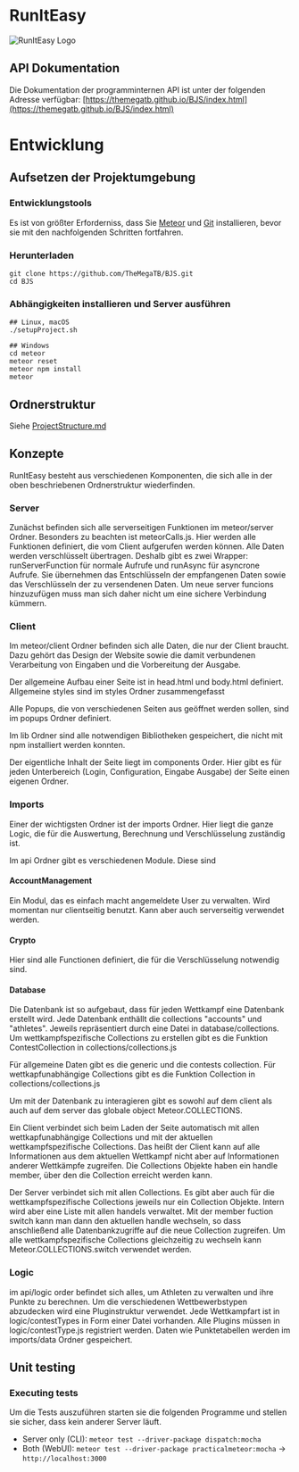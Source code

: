 # RunItEasy

![RunItEasy Logo](https://raw.githubusercontent.com/TheMegaTB/BJS/master/meteor/public/icons/Logo512.png)

## API Dokumentation
Die Dokumentation der programminternen API ist unter der folgenden Adresse verfügbar:
[https://themegatb.github.io/BJS/index.html](https://themegatb.github.io/BJS/index.html)

# Entwicklung

## Aufsetzen der Projektumgebung
### Entwicklungstools
Es ist von größter Erforderniss, dass Sie [Meteor](https://www.meteor.com/install) und [Git](https://git-scm.com/downloads) installieren, bevor sie mit den nachfolgenden Schritten
fortfahren.

### Herunterladen
```
git clone https://github.com/TheMegaTB/BJS.git
cd BJS
```

### Abhängigkeiten installieren und Server ausführen
```
## Linux, macOS
./setupProject.sh

## Windows
cd meteor
meteor reset
meteor npm install
meteor
```

## Ordnerstruktur
Siehe [ProjectStructure.md](https://github.com/TheMegaTB/BJS/blob/master/ProjectStructure.md)

## Konzepte

RunItEasy besteht aus verschiedenen Komponenten, die sich alle in der oben beschriebenen Ordnerstruktur wiederfinden.

### Server

Zunächst befinden sich alle serverseitigen Funktionen im meteor/server Ordner. Besonders zu beachten ist meteorCalls.js.
 Hier werden alle Funktionen definiert, die vom Client aufgerufen werden können. Alle Daten werden verschlüsselt übertragen.
 Deshalb gibt es zwei Wrapper: runServerFunction für normale Aufrufe und runAsync für asyncrone Aufrufe. Sie übernehmen das Entschlüsseln
 der empfangenen Daten sowie das Verschlüsseln der zu versendenen Daten. Um neue server funcions hinzuzufügen muss man sich daher
   nicht um eine sichere Verbindung kümmern.

### Client

Im meteor/client Ordner befinden sich alle Daten, die nur der Client braucht. Dazu gehört das Design der Website sowie die
damit verbundenen Verarbeitung von Eingaben und die Vorbereitung der Ausgabe.

Der allgemeine Aufbau einer Seite ist in head.html und body.html definiert. 
Allgemeine styles sind im styles Ordner zusammengefasst

Alle Popups, die von verschiedenen Seiten aus geöffnet werden sollen, sind
im popups Ordner definiert.

Im lib Ordner sind alle notwendigen Bibliotheken gespeichert, die nicht mit npm installiert werden
konnten.

Der eigentliche Inhalt der Seite liegt im components Order. Hier gibt es für jeden Unterbereich (Login, Configuration, Eingabe Ausgabe) der Seite
  einen eigenen Ordner.
  
### Imports

Einer der wichtigsten Ordner ist der imports Ordner. Hier liegt die ganze Logic, die für die Auswertung, Berechnung und Verschlüsselung zuständig ist.
  
Im api Ordner gibt es verschiedenen Module. Diese sind
   
#### AccountManagement
Ein Modul, das es einfach macht angemeldete User zu verwalten. Wird momentan nur clientseitig benutzt.
  Kann aber auch serverseitig verwendet werden.
#### Crypto
Hier sind alle Functionen definiert, die für die Verschlüsselung notwendig sind.
#### Database
 Die Datenbank ist so aufgebaut, dass für jeden Wettkampf eine Datenbank erstellt wird. Jede Datenbank enthällt die collections
 "accounts" und "athletes". Jeweils repräsentiert durch eine Datei in database/collections. Um wettkampfspezifische Collections zu erstellen gibt es die Funktion
  ContestCollection in collections/collections.js 
  
 Für allgemeine Daten gibt es die generic und die contests collection. Für wettkapfunabhängige Collections gibt es die Funktion Collection in collections/collections.js
  
 Um mit der Datenbank zu interagieren gibt es sowohl auf dem client als auch auf dem server das globale object Meteor.COLLECTIONS.
 
 Ein Client verbindet sich beim Laden der Seite automatisch mit allen wettkapfunabhängige Collections und mit der aktuellen
  wettkampfspezifische Collections. Das heißt der Client kann auf alle Informationen aus dem aktuellen Wettkampf nicht
   aber auf Informationen anderer Wettkämpfe zugreifen. Die Collections Objekte haben ein handle member, über den die
   Collection erreicht werden kann.
  
 Der Server verbindet sich mit allen Collections. Es gibt aber auch für die wettkampfspezifische Collections jeweils
  nur ein Collection Objekte. Intern wird aber eine Liste mit allen handels verwaltet. Mit der member fuction switch
   kann man dann den aktuellen handle wechseln, so dass anschließend alle Datenbankzugriffe auf die neue Collection zugreifen.
   Um alle wettkampfspezifische Collections gleichzeitig zu wechseln kann Meteor.COLLECTIONS.switch verwendet werden.

### Logic

im api/logic order befindet sich alles, um Athleten zu verwalten und ihre Punkte zu berechnen. Um die verschiedenen Wettbewerbstypen
abzudecken wird eine Pluginstruktur verwendet. Jede Wettkampfart ist in logic/contestTypes in Form einer Datei vorhanden.
Alle Plugins müssen in logic/contestType.js registriert werden. Daten wie Punktetabellen werden im imports/data Ordner gespeichert.


## Unit testing
### Executing tests
Um die Tests auszuführen starten sie die folgenden Programme und stellen sie sicher, dass kein anderer Server läuft.
* Server only (CLI):    `meteor test --driver-package dispatch:mocha`
* Both (WebUI):         `meteor test --driver-package practicalmeteor:mocha` -> `http://localhost:3000`
